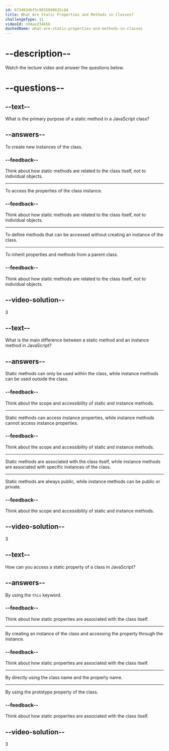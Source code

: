 ```yaml
---
id: 673403dbf5c9835898632c84
title: What Are Static Properties and Methods in Classes?
challengeType: 11
videoId: nVAaxZ34khk
dashedName: what-are-static-properties-and-methods-in-classes
---
```


# --description--

Watch the lecture video and answer the questions below.

# --questions--

## --text--

What is the primary purpose of a static method in a JavaScript class?

## --answers--

To create new instances of the class.

### --feedback--

Think about how static methods are related to the class itself, not to individual objects.

---

To access the properties of the class instance.

### --feedback--

Think about how static methods are related to the class itself, not to individual objects.

---

To define methods that can be accessed without creating an instance of the class.

---

To inherit properties and methods from a parent class.

### --feedback--

Think about how static methods are related to the class itself, not to individual objects.

## --video-solution--

3

## --text--

What is the main difference between a static method and an instance method in JavaScript?

## --answers--

Static methods can only be used within the class, while instance methods can be used outside the class.

### --feedback--

Think about the scope and accessibility of static and instance methods.

---

Static methods can access instance properties, while instance methods cannot access instance properties.

### --feedback--

Think about the scope and accessibility of static and instance methods.

---

Static methods are associated with the class itself, while instance methods are associated with specific instances of the class.

---

Static methods are always public, while instance methods can be public or private.

### --feedback--

Think about the scope and accessibility of static and instance methods.

## --video-solution--

3

## --text--

How can you access a static property of a class in JavaScript?

## --answers--

By using the `this` keyword.

### --feedback--

Think about how static properties are associated with the class itself.

---

By creating an instance of the class and accessing the property through the instance.

### --feedback--

Think about how static properties are associated with the class itself.

---

By directly using the class name and the property name.

---

By using the prototype property of the class.

### --feedback--

Think about how static properties are associated with the class itself.

## --video-solution--

3
